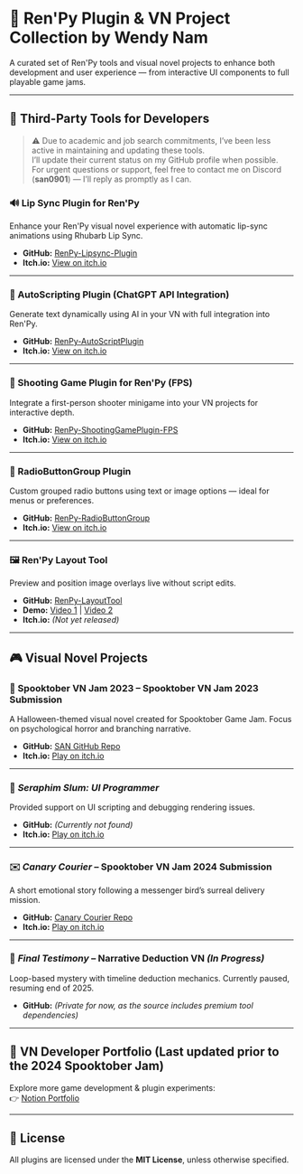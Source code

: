 # 🧰 Ren'Py Plugin & VN Project Collection by Wendy Nam

A curated set of Ren'Py tools and visual novel projects to enhance both development and user experience — from interactive UI components to full playable game jams.

---

## 🔧 Third-Party Tools for Developers

> ⚠️ Due to academic and job search commitments, I’ve been less active in maintaining and updating these tools.  
> I’ll update their current status on my GitHub profile when possible.  
> For urgent questions or support, feel free to contact me on Discord (**san0901**) — I’ll reply as promptly as I can.

### 🔊 Lip Sync Plugin for Ren'Py  
Enhance your Ren'Py visual novel experience with automatic lip-sync animations using Rhubarb Lip Sync.  
- **GitHub:** [RenPy-Lipsync-Plugin](https://github.com/Wendy-Nam/RenPy-Lipsync-Plugin)  
- **Itch.io:** [View on itch.io](https://seo-a-nam.itch.io/lipsync-plugin-for-renpy)

---

### 🤖 AutoScripting Plugin (ChatGPT API Integration)  
Generate text dynamically using AI in your VN with full integration into Ren'Py.  
- **GitHub:** [RenPy-AutoScriptPlugin](https://github.com/Wendy-Nam/RenPy-AutoScriptPlugin)  
- **Itch.io:** [View on itch.io](https://seo-a-nam.itch.io/auto-scripting-ai-plugin-for-renpy)

---

### 🎯 Shooting Game Plugin for Ren'Py (FPS)  
Integrate a first-person shooter minigame into your VN projects for interactive depth.  
- **GitHub:** [RenPy-ShootingGamePlugin-FPS](https://github.com/Wendy-Nam/RenPy-ShootingGamePlugin-FPS)  
- **Itch.io:** [View on itch.io](https://seo-a-nam.itch.io/shooting-game-v1)

---

### 🔘 RadioButtonGroup Plugin  
Custom grouped radio buttons using text or image options — ideal for menus or preferences.  
- **GitHub:** [RenPy-RadioButtonGroup](https://github.com/Wendy-Nam/RenPy-RadioButtonGroup)  
- **Itch.io:** [View on itch.io](https://seo-a-nam.itch.io/radiobuttongroup-plugin-for-renpy)
---


### 🖼️ Ren'Py Layout Tool  
Preview and position image overlays live without script edits.  
- **GitHub:** [RenPy-LayoutTool](https://github.com/Wendy-Nam/RenPy-LayoutTool)  
- **Demo:** [Video 1](https://youtu.be/f3nDPWE2CIc) | [Video 2](https://youtu.be/MNqknAaeDuE)  
- **Itch.io:** *(Not yet released)*

---

## 🎮 Visual Novel Projects

### 🎃 Spooktober VN Jam 2023 – Spooktober VN Jam 2023 Submission  
A Halloween-themed visual novel created for Spooktober Game Jam. Focus on psychological horror and branching narrative.  
- **GitHub:** [SAN GitHub Repo](https://github.com/Wendy-Nam/SpookyVN2023)  
- **Itch.io:** [Play on itch.io](https://rafazcruz.itch.io/a-trick-of-the-mind)

---

### 🤝 *Seraphim Slum:* *UI Programmer*  
Provided support on UI scripting and debugging rendering issues.
- **GitHub:** *(Currently not found)*
- **Itch.io:** [Play on itch.io](https://rosesrot.itch.io/seraphim-slum)

---
### ✉️ *Canary Courier* – Spooktober VN Jam 2024 Submission  
A short emotional story following a messenger bird’s surreal delivery mission.  
- **GitHub:** [Canary Courier Repo](https://github.com/Wendy-Nam/Canary-Courier)  
- **Itch.io:** [Play on itch.io](https://quack-n-loaf.itch.io/canary-courier#credit)

---

### 🧩 *Final Testimony* – Narrative Deduction VN *(In Progress)*  
Loop-based mystery with timeline deduction mechanics. Currently paused, resuming end of 2025.  
- **GitHub:** *(Private for now, as the source includes premium tool dependencies)*

---


## 📁 VN Developer Portfolio (Last updated prior to the 2024 Spooktober Jam)
Explore more game development & plugin experiments:  
👉 [Notion Portfolio](https://educated-tarsier-f16.notion.site/VN-Programmer-Portfolio-4681b9cf5da2455f9777bc7b80438b18?pvs=74)

---

## 📄 License  
All plugins are licensed under the **MIT License**, unless otherwise specified.
